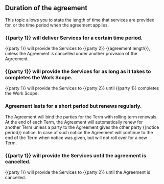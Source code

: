 ## Duration of the agreement

This topic allows you to state the length of time that services are provided for, or the time period when the agreement applies. 

### {{party 1}} will deliver Services for a certain time period.

{{party 1}} will provide the Services to {{party 2}} {{agreement length}}, unless the Agreement is cancelled under another provision of the Agreement.

### {{party 1}} will provide the Services for as long as it takes to completes the Work Scope.

{{party 1}} will provide the Services to {{party 2}} until {{party 1}} completes the Work Scope.

### Agreement lasts for a short period but renews regularly.

The Agreement will bind the parties for the Term with rolling term renewals. At the end of each Term, the Agreement will automatically renew for another Term unless a party to the Agreement gives the other party {{notice period}} notice. In case of such notice the Agreement will continue to the end of the Term when notice was given, but will not roll over for a new Term.

### {{party 1}} will provide the Services until the agreement is cancelled.

{{party 1}} will provide the Services to {{party 2}} until the Agreement is cancelled.
